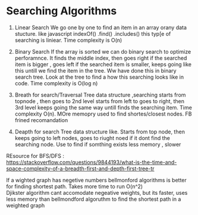 # Searching Algorithms

1. Linear Search
   We go one by one to find an item in an array orany data stucture. like javascript indexOf() .find() .includes() this typ[e of searching is liniear. Time complexity is O(n)

2. Binary Search
   If the array is sorted we can do binary search to optimize perforamnce. It finds the middle index, then goes right if the searched item is bigger , goes left if the searched item is smaller, keeps going like this untill we find the item in the tree. Ww have done this in binary search tree. Look at the tree to find a how this searching looks like in code. Time complexity is O(log n)

3. Breath for search/Traversal
   Tree data structure ,searching starts from topnode , then goes to 2nd level starts from left to goes to right, then 3rd level keeps going the same way untill finds the searching item. Time complexity O(n). MOre memopry used to find shortes/closest nodes. FB frined recomandation

4. Deapth for search
   Tree data structure like. Starts from top node, then keeps going to left nodes, goes to riught noed if it dont find the searching node. Use to find if somthing exists less memory , slower

REsource for BFS/DFS : https://stackoverflow.com/questions/9844193/what-is-the-time-and-space-complexity-of-a-breadth-first-and-depth-first-tree-tr  

If a wighted graph has negetive numbers bellmonford algorithms is better for finding shortest path. Takes more time to run O(n^2)  
Djikster algorithm cant accomodate negeative weights, but its faster, uses less memory than bellmondford algoruthm to find the shortest path in a weighted graph  
